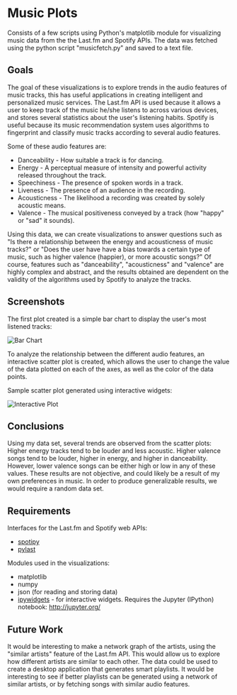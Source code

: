 # Music Plots

Consists of a few scripts using Python's matplotlib module for visualizing music data from the the Last.fm and Spotify APIs. The data was fetched using the python script "musicfetch.py" and saved to a text file.

## Goals

The goal of these visualizations is to explore trends in the audio features of music tracks, this has useful applications in creating intelligent and personalized music services. The Last.fm API is used because it allows a user to keep track of the music he/she listens to across various devices, and stores several statistics about the user's listening habits. Spotify is useful because its music recommendation system uses algorithms to fingerprint and classify music tracks according to several audio features.

Some of these audio features are:

- Danceability - How suitable a track is for dancing.
- Energy - A perceptual measure of intensity and powerful activity released throughout the track.
- Speechiness - The presence of spoken words in a track.
- Liveness - The presence of an audience in the recording.
- Acousticness - The likelihood a recording was created by solely acoustic means.
- Valence - The musical positiveness conveyed by a track (how "happy" or "sad" it sounds).

Using this data, we can create visualizations to answer questions such as "Is there a relationship between the energy and acousticness of music tracks?" or "Does the user have have a bias towards a certain type of music, such as higher valence (happier), or more acoustic songs?" Of course, features such as "danceability", "acousticness" and "valence" are highly complex and abstract, and the results obtained are dependent on the validity of the algorithms used by Spotify to analyze the tracks.
  
## Screenshots

The first plot created is a simple bar chart to display the user's most listened tracks:

![Bar Chart](https://cloud.githubusercontent.com/assets/9020496/15120591/109e7002-15dc-11e6-8233-66aed5f05ecb.png)

To analyze the relationship between the different audio features, an interactive scatter plot is created, which allows the user to change the value of the data plotted on each of the axes, as well as the color of the data points.

Sample scatter plot generated using interactive widgets:

![Interactive Plot](https://cloud.githubusercontent.com/assets/9020496/15120590/10784dfa-15dc-11e6-91dd-fdc38674f967.png)


## Conclusions

Using my data set, several trends are observed from the scatter plots: Higher energy tracks tend to be louder and less acoustic. Higher valence songs tend to be louder, higher in energy, and higher in danceability. However, 
lower valence songs can be either high or low in any of these values. These results are not objective, and could likely be a result of my own preferences in music. In order to produce generalizable results, we would require a random data set.


## Requirements

Interfaces for the Last.fm and Spotify web APIs:

- [spotipy](https://github.com/plamere/spotipy.git)
- [pylast](https://github.com/pylast/pylast.git)

Modules used in the visualizations:

- matplotlib
- numpy
- json (for reading and storing data)
- [ipywidgets](https://github.com/ipython/ipywidgets.git) - for interactive widgets. Requires the Jupyter (IPython) notebook: http://jupyter.org/


## Future Work

It would be interesting to make a network graph of the artists, using the "similar artists" feature of the Last.fm API. This would allow us to explore how different artists are similar to each other.
The data could be used to create a desktop application that generates smart playlists. It would be interesting to see if better playlists can be generated using a network of similar artists, or by fetching songs with similar audio features.
